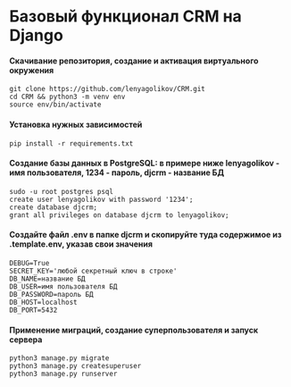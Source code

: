 # Базовый функционал CRM на Django
#### Скачивание репозитория, создание и активация виртуального окружения
    git clone https://github.com/lenyagolikov/CRM.git
    cd CRM && python3 -m venv env
    source env/bin/activate
#### Установка нужных зависимостей
    pip install -r requirements.txt
#### Создание базы данных в PostgreSQL: в примере ниже lenyagolikov - имя пользователя, 1234 - пароль, djcrm - название БД
    sudo -u root postgres psql
    create user lenyagolikov with password '1234';
    create database djcrm;
    grant all privileges on database djcrm to lenyagolikov;
#### Создайте файл .env в папке djcrm и скопируйте туда содержимое из .template.env, указав свои значения
    DEBUG=True
    SECRET_KEY='любой секретный ключ в строке'
    DB_NAME=название БД
    DB_USER=имя пользователя БД
    DB_PASSWORD=пароль БД
    DB_HOST=localhost
    DB_PORT=5432
#### Применение миграций, создание суперпользователя и запуск сервера
    python3 manage.py migrate
    python3 manage.py createsuperuser
    python3 manage.py runserver